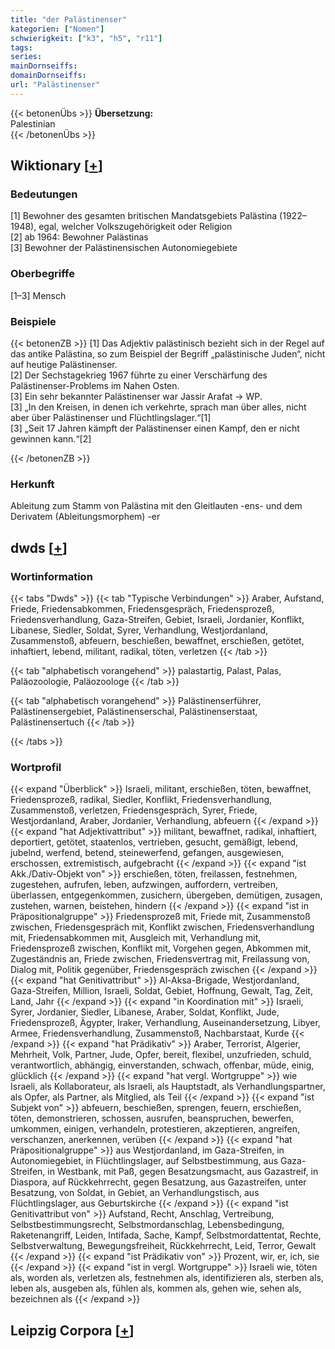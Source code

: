 ```yaml
---
title: "der Palästinenser"
kategorien: ["Nomen"]
schwierigkeit: ["k3", "h5", "r11"]
tags:
series:
mainDornseiffs:
domainDornseiffs:
url: "Palästinenser"
---
```


{{< betonenÜbs >}}
**Übersetzung:**  
Palestinian  
{{< /betonenÜbs >}}

## Wiktionary [[+](https://de.wiktionary.org/wiki/Palästinenser)]

### Bedeutungen
[1] Bewohner des gesamten britischen Mandatsgebiets Palästina (1922–1948), egal, welcher Volkszugehörigkeit oder Religion  
[2] ab 1964: Bewohner Palästinas  
[3] Bewohner der Palästinensischen Autonomiegebiete  

### Oberbegriffe
[1–3] Mensch  

### Beispiele
{{< betonenZB >}}
[1] Das Adjektiv palästinisch bezieht sich in der Regel auf das antike Palästina, so zum Beispiel der Begriff „palästinische Juden“, nicht auf heutige Palästinenser.  
[2] Der Sechstagekrieg 1967 führte zu einer Verschärfung des Palästinenser-Problems im Nahen Osten.  
[3] Ein sehr bekannter Palästinenser war Jassir Arafat → WP.  
[3] „In den Kreisen, in denen ich verkehrte, sprach man über alles, nicht aber über Palästinenser und Flüchtlingslager.“[1]  
[3] „Seit 17 Jahren kämpft der Palästinenser einen Kampf, den er nicht gewinnen kann.“[2]  

{{< /betonenZB >}}
### Herkunft
Ableitung zum Stamm von Palästina mit den Gleitlauten -ens- und dem Derivatem (Ableitungsmorphem) -er  



## dwds [[+](https://www.dwds.de/wb/Palästinenser)]

### Wortinformation
{{< tabs "Dwds" >}}
{{< tab "Typische Verbindungen" >}}
Araber, Aufstand, Friede, Friedensabkommen, Friedensgespräch, Friedensprozeß, Friedensverhandlung, Gaza-Streifen, Gebiet, Israeli, Jordanier, Konflikt, Libanese, Siedler, Soldat, Syrer, Verhandlung, Westjordanland, Zusammenstoß, abfeuern, beschießen, bewaffnet, erschießen, getötet, inhaftiert, lebend, militant, radikal, töten, verletzen
{{< /tab >}}

{{< tab "alphabetisch vorangehend" >}}
palastartig, Palast, Palas, Paläozoologie, Paläozoologe
{{< /tab >}}

{{< tab "alphabetisch vorangehend" >}}
Palästinenserführer, Palästinensergebiet, Palästinenserschal, Palästinenserstaat, Palästinensertuch
{{< /tab >}}

{{< /tabs >}}

### Wortprofil
{{< expand "Überblick" >}} Israeli, militant, erschießen, töten, bewaffnet, Friedensprozeß, radikal, Siedler, Konflikt, Friedensverhandlung, Zusammenstoß, verletzen, Friedensgespräch, Syrer, Friede, Westjordanland, Araber, Jordanier, Verhandlung, abfeuern {{< /expand >}}
{{< expand "hat Adjektivattribut" >}} militant, bewaffnet, radikal, inhaftiert, deportiert, getötet, staatenlos, vertrieben, gesucht, gemäßigt, lebend, jubelnd, werfend, betend, steinewerfend, gefangen, ausgewiesen, erschossen, extremistisch, aufgebracht {{< /expand >}}
{{< expand "ist Akk./Dativ-Objekt von" >}} erschießen, töten, freilassen, festnehmen, zugestehen, aufrufen, leben, aufzwingen, auffordern, vertreiben, überlassen, entgegenkommen, zusichern, übergeben, demütigen, zusagen, zustehen, warnen, beistehen, hindern {{< /expand >}}
{{< expand "ist in Präpositionalgruppe" >}} Friedensprozeß mit, Friede mit, Zusammenstoß zwischen, Friedensgespräch mit, Konflikt zwischen, Friedensverhandlung mit, Friedensabkommen mit, Ausgleich mit, Verhandlung mit, Friedensprozeß zwischen, Konflikt mit, Vorgehen gegen, Abkommen mit, Zugeständnis an, Friede zwischen, Friedensvertrag mit, Freilassung von, Dialog mit, Politik gegenüber, Friedensgespräch zwischen {{< /expand >}}
{{< expand "hat Genitivattribut" >}} Al-Aksa-Brigade, Westjordanland, Gaza-Streifen, Million, Israeli, Soldat, Gebiet, Hoffnung, Gewalt, Tag, Zeit, Land, Jahr {{< /expand >}}
{{< expand "in Koordination mit" >}} Israeli, Syrer, Jordanier, Siedler, Libanese, Araber, Soldat, Konflikt, Jude, Friedensprozeß, Ägypter, Iraker, Verhandlung, Auseinandersetzung, Libyer, Armee, Friedensverhandlung, Zusammenstoß, Nachbarstaat, Kurde {{< /expand >}}
{{< expand "hat Prädikativ" >}} Araber, Terrorist, Algerier, Mehrheit, Volk, Partner, Jude, Opfer, bereit, flexibel, unzufrieden, schuld, verantwortlich, abhängig, einverstanden, schwach, offenbar, müde, einig, glücklich {{< /expand >}}
{{< expand "hat vergl. Wortgruppe" >}} wie Israeli, als Kollaborateur, als Israeli, als Hauptstadt, als Verhandlungspartner, als Opfer, als Partner, als Mitglied, als Teil {{< /expand >}}
{{< expand "ist Subjekt von" >}} abfeuern, beschießen, sprengen, feuern, erschießen, töten, demonstrieren, schossen, ausrufen, beanspruchen, bewerfen, umkommen, einigen, verhandeln, protestieren, akzeptieren, angreifen, verschanzen, anerkennen, verüben {{< /expand >}}
{{< expand "hat Präpositionalgruppe" >}} aus Westjordanland, im Gaza-Streifen, in Autonomiegebiet, in Flüchtlingslager, auf Selbstbestimmung, aus Gaza-Streifen, in Westbank, mit Paß, gegen Besatzungsmacht, aus Gazastreif, in Diaspora, auf Rückkehrrecht, gegen Besatzung, aus Gazastreifen, unter Besatzung, von Soldat, in Gebiet, an Verhandlungstisch, aus Flüchtlingslager, aus Geburtskirche {{< /expand >}}
{{< expand "ist Genitivattribut von" >}} Aufstand, Recht, Anschlag, Vertreibung, Selbstbestimmungsrecht, Selbstmordanschlag, Lebensbedingung, Raketenangriff, Leiden, Intifada, Sache, Kampf, Selbstmordattentat, Rechte, Selbstverwaltung, Bewegungsfreiheit, Rückkehrrecht, Leid, Terror, Gewalt {{< /expand >}}
{{< expand "ist Prädikativ von" >}} Prozent, wir, er, ich, sie {{< /expand >}}
{{< expand "ist in vergl. Wortgruppe" >}} Israeli wie, töten als, worden als, verletzen als, festnehmen als, identifizieren als, sterben als, leben als, ausgeben als, fühlen als, kommen als, gehen wie, sehen als, bezeichnen als {{< /expand >}}

## Leipzig Corpora [[+](https://corpora.uni-leipzig.de/en/res?word=Palästinenser&corpusId=deu_newscrawl-public_2018)]

